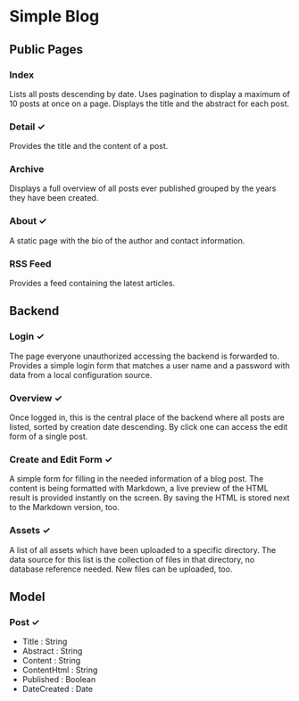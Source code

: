 # Simple Blog

## Public Pages

### Index
Lists all posts descending by date. Uses pagination to display a maximum of 10 posts at once on a page. Displays the title and the abstract for each post.

### Detail ✓
Provides the title and the content of a post.

### Archive
Displays a full overview of all posts ever published grouped by the years they have been created.

### About ✓
A static page with the bio of the author and contact information.

### RSS Feed
Provides a feed containing the latest articles.

## Backend

### Login ✓
The page everyone unauthorized accessing the backend is forwarded to. Provides a simple login form that matches a user name and a password with data from a local configuration source.

### Overview ✓
Once logged in, this is the central place of the backend where all posts are listed, sorted by creation date descending. By click one can access the edit form of a single post.

### Create and Edit Form ✓
A simple form for filling in the needed information of a blog post. The content is being formatted with Markdown, a live preview of the HTML result is provided instantly on the screen. By saving the HTML is stored next to the Markdown version, too.

### Assets ✓
A list of all assets which have been uploaded to a specific directory. The data source for this list is the collection of files in that directory, no database reference needed. New files can be uploaded, too.

## Model

### Post ✓
- Title : String
- Abstract : String
- Content : String
- ContentHtml : String
- Published : Boolean
- DateCreated : Date